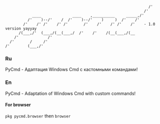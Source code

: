 ```                                                               
                                                                /'
                                                              /'  
            ____              ____    ,__________     _____,/'    
          /'    )--/'    /  /'    )--/'    )     )  /'    /'      
        /'    /' /'    /' /'       /'    /'    /' /'    /'    - 1.0 version yayyay    
      /(___,/'  (___,/(__(___,/  /'    /'    /(__(___,/(__    
    /'             /'                                             
  /'       /     /'                                               
/'        (___,/'                                                 

```

### Ru
PyCmd - Адаптация Windows Cmd с кастомными командами!

### En
PyCmd - Adaptation of Windows Cmd with custom commands!


#### For browser
```pkg pycmd.browser```
then
```browser```
